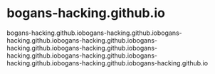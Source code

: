 # bogans-hacking.github.io
bogans-hacking.github.iobogans-hacking.github.iobogans-hacking.github.iobogans-hacking.github.iobogans-hacking.github.iobogans-hacking.github.iobogans-hacking.github.iobogans-hacking.github.iobogans-hacking.github.iobogans-hacking.github.iobogans-hacking.github.io
